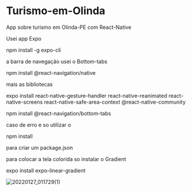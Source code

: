 # Turismo-em-Olinda

App sobre turismo em Olinda-PE com React-Native

Usei app Expo

npm install -g expo-cli

a barra de navegação usei o Bottom-tabs

npm install @react-navigation/native

mais as bibliotecas

expo install react-native-gesture-handler react-native-reanimated react-native-screens react-native-safe-area-context @react-native-community

npm install @react-navigation/bottom-tabs

caso de erro e so utilizar o

npm install

para criar um package.json

para colocar a tela colorida so instalar o Gradient

expo install expo-linear-gradient


![20220127_011729(1)](https://user-images.githubusercontent.com/82901722/151303907-65b61916-d4a6-4c13-b841-fb3e008e20d8.gif)
